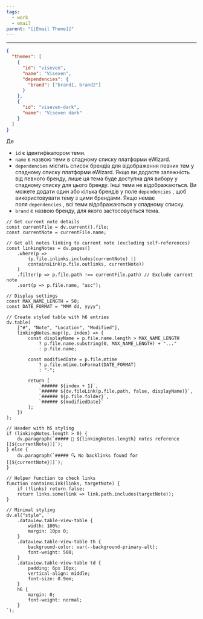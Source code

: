 ```yaml
---
tags:
  - work
  - email
parent: "[[Email Theme]]"
---
```

---
```json
{
  "themes": [
    {
      "id": "viseven",
      "name": "Viseven",
      "dependencies": {
        "brand": ["brand1, brand2"]
      }
    },
    {
      "id": "viseven-dark",
      "name": "Viseven dark"
    }
  ]
}
```

Де
- `id` є ідентифікатором теми.
- `name` є назвою теми в спадному списку платформи eWizard.
- `dependencies` містить список брендів для відображення певних тем у спадному списку платформи eWizard. Якщо ви додасте залежність від певного бренду, лише ця тема буде доступна для вибору у спадному списку для цього бренду. Інші теми не відображаються. Ви можете додати один або кілька брендів у поле `dependencies` , щоб використовувати тему з цими брендами. Якщо немає поля `dependencies` , всі теми відображаються у спадному списку.
- `brand` є назвою бренду, для якого застосовується тема.

```dataviewjs
// Get current note details
const currentFile = dv.current().file;
const currentNote = currentFile.name;

// Get all notes linking to current note (excluding self-references)
const linkingNotes = dv.pages()
    .where(p => 
        (p.file.inlinks.includes(currentNote) || 
        containsLink(p.file.outlinks, currentNote))
    )
    .filter(p => p.file.path !== currentFile.path) // Exclude current note
    .sort(p => p.file.name, "asc");

// Display settings
const MAX_NAME_LENGTH = 50;
const DATE_FORMAT = "MMM dd, yyyy";

// Create styled table with h6 entries
dv.table(
    ["#", "Note", "Location", "Modified"],
    linkingNotes.map((p, index) => {
        const displayName = p.file.name.length > MAX_NAME_LENGTH
            ? p.file.name.substring(0, MAX_NAME_LENGTH) + "..." 
            : p.file.name;
        
        const modifiedDate = p.file.mtime 
            ? p.file.mtime.toFormat(DATE_FORMAT) 
            : "-";

        return [
            `###### ${index + 1}`,
            `###### ${dv.fileLink(p.file.path, false, displayName)}`,
            `###### ${p.file.folder}`,
            `###### ${modifiedDate}`
        ];
    })
);

// Header with h5 styling
if (linkingNotes.length > 0) {
    dv.paragraph(`##### 📌 ${linkingNotes.length} notes reference [[${currentNote}]]`);
} else {
    dv.paragraph(`##### 🔍 No backlinks found for [[${currentNote}]]`);
}

// Helper function to check links
function containsLink(links, targetNote) {
    if (!links) return false;
    return links.some(link => link.path.includes(targetNote));
}

// Minimal styling
dv.el("style", `
    .dataview.table-view-table {
        width: 100%;
        margin: 10px 0;
    }
    .dataview.table-view-table th {
        background-color: var(--background-primary-alt);
        font-weight: 500;
    }
    .dataview.table-view-table td {
        padding: 6px 10px;
        vertical-align: middle;
        font-size: 0.9em;
    }
    h6 {
        margin: 0;
        font-weight: normal;
    }
`);
```